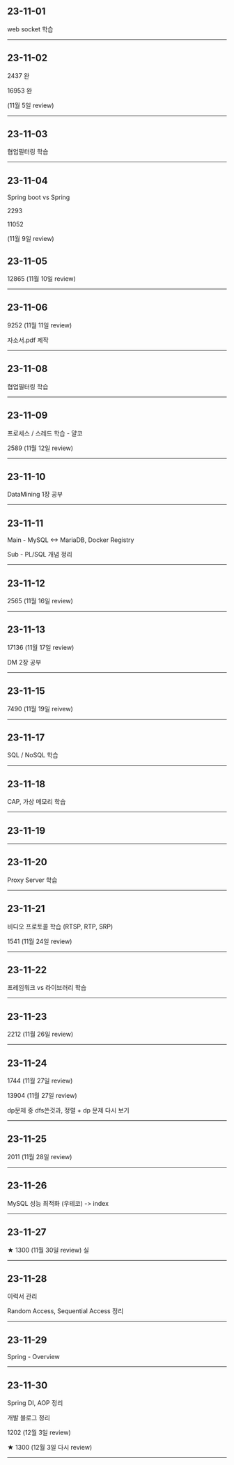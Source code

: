 
## 23-11-01

web socket 학습

<hr>

## 23-11-02

2437 완

16953 완

(11월 5일 review) 

<hr>

## 23-11-03

협업필터링 학습

<hr>

## 23-11-04

Spring boot vs Spring

2293

11052 

(11월 9일 review)

## 23-11-05

12865  (11월 10일 review)

<hr>

## 23-11-06

9252 (11월 11일 review)

자소서.pdf 제작

<hr>

## 23-11-08

협업필터링 학습

<hr>

## 23-11-09

프로세스 / 스레드 학습 - 얄코

2589 (11월 12일 review)

<hr>

## 23-11-10

DataMining 1장 공부

<hr>

## 23-11-11

Main - MySQL <-> MariaDB, Docker Registry

Sub - PL/SQL 개념 정리

<hr>

## 23-11-12
2565 (11월 16일 review)

<hr>

## 23-11-13
17136 (11월 17일 review)

DM 2장 공부
<hr>

## 23-11-15

7490 (11월 19일 reivew)
<hr>

## 23-11-17

SQL / NoSQL 학습
<hr>

## 23-11-18

CAP, 가상 메모리 학습
<hr>

## 23-11-19

<hr>

## 23-11-20

Proxy Server 학습
<hr>

## 23-11-21

비디오 프로토콜 학습 (RTSP, RTP, SRP)

1541 (11월 24일 review)
<hr>

## 23-11-22

프레임워크 vs 라이브러리 학습
<hr>

## 23-11-23

2212 (11월 26일 review)
<hr>

## 23-11-24

1744 (11월 27일 review)

13904 (11월 27일 review)

dp문제 중 dfs쓴것과, 정렬 + dp 문제 다시 보기

<hr>

## 23-11-25

2011 (11월 28일 review)
<hr>

## 23-11-26

MySQL 성능 최적화 (우테코)
-> index
<hr>

## 23-11-27

★ 1300 (11월 30일 review) 실
<hr>

## 23-11-28

이력서 관리

Random Access, Sequential Access 정리
<hr>

## 23-11-29

Spring - Overview
<hr>

## 23-11-30

Spring DI, AOP 정리

개발 블로그 정리

1202 (12월 3일 review)

★ 1300 (12월 3일 다시 review)
<hr>
